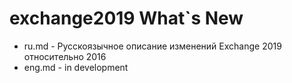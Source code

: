 # exchange2019 What`s New
* ru.md - Русскоязычное описание изменений Exchange 2019 относительно 2016
* eng.md - in development
